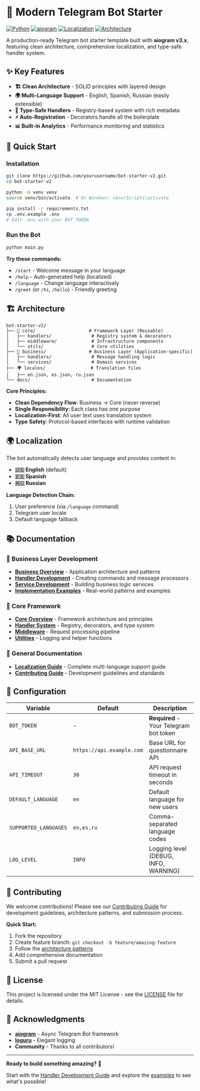 # 🤖 Modern Telegram Bot Starter

[![Python](https://img.shields.io/badge/Python-3.11+-blue.svg)](https://python.org)
[![aiogram](https://img.shields.io/badge/aiogram-3.13+-green.svg)](https://aiogram.dev)
[![Localization](https://img.shields.io/badge/Localization-✅-brightgreen.svg)](locales/)
[![Architecture](https://img.shields.io/badge/Architecture-Clean-brightgreen.svg)](#architecture)

A production-ready Telegram bot starter template built with **aiogram v3.x**, featuring clean architecture, comprehensive localization, and type-safe handler system.

## ✨ Key Features

- **🏗️ Clean Architecture** - SOLID principles with layered design
- **🌍 Multi-Language Support** - English, Spanish, Russian (easily extensible)
- **🔧 Type-Safe Handlers** - Registry-based system with rich metadata
- **⚡ Auto-Registration** - Decorators handle all the boilerplate
- **📊 Built-in Analytics** - Performance monitoring and statistics

## 🚀 Quick Start

### Installation

```bash
git clone https://github.com/yourusername/bot-starter-v2.git
cd bot-starter-v2

python -m venv venv
source venv/bin/activate  # On Windows: venv\Scripts\activate

pip install -r requirements.txt
cp .env.example .env
# Edit .env with your BOT_TOKEN
```

### Run the Bot

```bash
python main.py
```

**Try these commands:**
- `/start` - Welcome message in your language
- `/help` - Auto-generated help (localized)
- `/language` - Change language interactively  
- `/greet` (or `/hi`, `/hello`) - Friendly greeting

## 🏗️ Architecture

```
bot-starter-v2/
├── 🔧 core/                    # Framework Layer (Reusable)
│   ├── handlers/               # Registry system & decorators
│   ├── middleware/             # Infrastructure components
│   └── utils/                  # Core utilities
├── 🎯 business/                # Business Layer (Application-specific)  
│   ├── handlers/               # Message handling logic
│   └── services/               # Domain services
├── 🌍 locales/                 # Translation files
│   ├── en.json, es.json, ru.json
└── docs/                       # Documentation
```

**Core Principles:**
- **Clean Dependency Flow**: Business → Core (never reverse)
- **Single Responsibility**: Each class has one purpose
- **Localization-First**: All user text uses translation system
- **Type Safety**: Protocol-based interfaces with runtime validation

## 🌍 Localization

The bot automatically detects user language and provides content in:
- **🇺🇸 English** (default) 
- **🇪🇸 Spanish**
- **🇷🇺 Russian**

**Language Detection Chain:**
1. User preference (via `/language` command)
2. Telegram user locale  
3. Default language fallback

## 📚 Documentation

### 🎯 Business Layer Development
- **[Business Overview](business/docs/README.md)** - Application architecture and patterns
- **[Handler Development](business/docs/handlers.md)** - Creating commands and message processors  
- **[Service Development](business/docs/services.md)** - Building business logic services
- **[Implementation Examples](business/docs/examples.md)** - Real-world patterns and examples

### 🔧 Core Framework  
- **[Core Overview](core/docs/README.md)** - Framework architecture and principles
- **[Handler System](core/docs/handlers.md)** - Registry, decorators, and type system
- **[Middleware](core/docs/middleware.md)** - Request processing pipeline
- **[Utilities](core/docs/utils.md)** - Logging and helper functions

### 📖 General Documentation
- **[Localization Guide](docs/localization.md)** - Complete multi-language support guide
- **[Contributing Guide](docs/contributing.md)** - Development guidelines and standards

## 🔧 Configuration

| Variable | Default | Description |
|----------|---------|-------------|
| `BOT_TOKEN` | - | **Required** - Your Telegram bot token |
| `API_BASE_URL` | `https://api.example.com` | Base URL for questionnaire API |
| `API_TIMEOUT` | `30` | API request timeout in seconds |
| `DEFAULT_LANGUAGE` | `en` | Default language for new users |
| `SUPPORTED_LANGUAGES` | `en,es,ru` | Comma-separated language codes |
| `LOG_LEVEL` | `INFO` | Logging level (DEBUG, INFO, WARNING) |

## 🤝 Contributing

We welcome contributions! Please see our [Contributing Guide](docs/contributing.md) for development guidelines, architecture patterns, and submission process.

**Quick Start:**
1. Fork the repository
2. Create feature branch: `git checkout -b feature/amazing-feature`  
3. Follow the [architecture patterns](business/docs/README.md)
4. Add comprehensive documentation
5. Submit a pull request

## 📄 License

This project is licensed under the MIT License - see the [LICENSE](LICENSE) file for details.

## 🙏 Acknowledgments

- **[aiogram](https://aiogram.dev)** - Async Telegram Bot framework
- **[loguru](https://loguru.readthedocs.io)** - Elegant logging
- **Community** - Thanks to all contributors!

---

**Ready to build something amazing?** 🚀

Start with the [Handler Development Guide](business/docs/handlers.md) and explore the [examples](business/docs/examples.md) to see what's possible! 